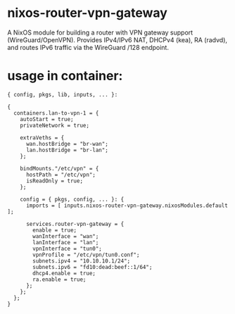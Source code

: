 # nixos-router-vpn-gateway
A NixOS module for building a router with VPN gateway support (WireGuard/OpenVPN). Provides IPv4/IPv6 NAT, DHCPv4 (kea), RA (radvd), and routes IPv6 traffic via the WireGuard /128 endpoint.



# usage in container:

```
{ config, pkgs, lib, inputs, ... }:

{
  containers.lan-to-vpn-1 = {
    autoStart = true;
    privateNetwork = true;

    extraVeths = {
      wan.hostBridge = "br-wan";
      lan.hostBridge = "br-lan";
    };

    bindMounts."/etc/vpn" = {
      hostPath = "/etc/vpn";
      isReadOnly = true;
    };

    config = { pkgs, config, ... }: {
      imports = [ inputs.nixos-router-vpn-gateway.nixosModules.default ];

      services.router-vpn-gateway = {
        enable = true;
        wanInterface = "wan";
        lanInterface = "lan";
        vpnInterface = "tun0";
        vpnProfile = "/etc/vpn/tun0.conf";
        subnets.ipv4 = "10.10.10.1/24";
        subnets.ipv6 = "fd10:dead:beef::1/64";
        dhcp4.enable = true;
        ra.enable = true;
      };
    };
  };
}
```
